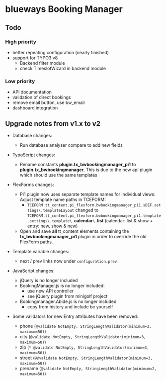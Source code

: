 # blueways Booking Manager

## Todo

### High priority

* better repeating configuration (nearly finished)
* support for TYPO3 v8
    * Backend filter module
    * check TimeslotWizard in backend module

### Low priority
* API documentation
* validation of direct bookings
* remove email button, use bw_email
* dashboard integration

## Upgrade notes from v1.x to v2

* Database changes:
    * Run database analyser compare to add new fields

* TypoScript changes:
    * Rename constants **plugin.tx_bwbookingmanager_pi1** to **plugin.tx_bwbookingmanager**. This is due to the new api plugin which should use the same templates
    
* FlexForms changes:
    * Pi1 plugin now uses separate template names for individual views: Adjust template name paths in TCEFORM:
        * ```TCEFORM.tt_content.pi_flexform.bwbookingmanager_pi1.sDEF.settings\.templateLayout``` changed to ```TCEFORM.tt_content.pi_flexform.bwbookingmanager_pi1.template.settings\.template\.```**calendar**```\.```**list** (calendar: list & show + entry: new, show & new) 
    * Open and save **all** tt_content elements containing the **tx_bwbookingmanager_pi1** plugin in order to override the old FlexForm paths.
    
* Template variable changes:
    * next / prev links now under ```configuration.prev.``` 
    
* JavaScript changes:
    * jQuery is no longer included
    * BookingManager.js is no longer included:
        * use new API controller
        * see jQuery plugin from minigolf project
    * Bookingmanager.Abide.js is no longer included
        * copy from history and include be yourself

* Some validators for new Entry attributes have been removed:
    * phone (```@validate NotEmpty, StringLengthValidator(minimum=3, maximum=50)```)
    * city (```@validate NotEmpty, StringLengthValidator(minimum=3, maximum=50)```)
    * zip (```* @validate NotEmpty, StringLengthValidator(minimum=3, maximum=50)```)
    * street (```@@validate NotEmpty, StringLengthValidator(minimum=3, maximum=50)```)
    * prename (```@validate NotEmpty, StringLengthValidator(minimum=2, maximum=50)```)
